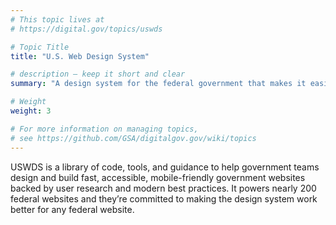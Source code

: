 ```yaml
---
# This topic lives at
# https://digital.gov/topics/uswds

# Topic Title
title: "U.S. Web Design System"

# description — keep it short and clear
summary: "A design system for the federal government that makes it easier to build accessible, mobile-friendly government websites for the American public."

# Weight
weight: 3

# For more information on managing topics,
# see https://github.com/GSA/digitalgov.gov/wiki/topics
---
```


USWDS is a library of code, tools, and guidance to help government teams design and build fast, accessible, mobile-friendly government websites backed by user research and modern best practices. It powers nearly 200 federal websites and they’re committed to making the design system work better for any federal website.
